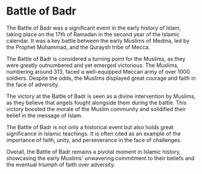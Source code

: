 <h1>Battle of Badr</h1>
<p>The Battle of Badr was a significant event in the early history of Islam, taking place on the 17th of Ramadan in the second year of the Islamic calendar. It was a key battle between the early Muslims of Medina, led by the Prophet Muhammad, and the Quraysh tribe of Mecca.</p>
<p>The Battle of Badr is considered a turning point for the Muslims, as they were greatly outnumbered and yet emerged victorious. The Muslims, numbering around 313, faced a well-equipped Meccan army of over 1000 soldiers. Despite the odds, the Muslims displayed great courage and faith in the face of adversity.</p>
<p>The victory at the Battle of Badr is seen as a divine intervention by Muslims, as they believe that angels fought alongside them during the battle. This victory boosted the morale of the Muslim community and solidified their belief in the message of Islam.</p>
<p>The Battle of Badr is not only a historical event but also holds great significance in Islamic teachings. It is often cited as an example of the importance of faith, unity, and perseverance in the face of challenges.</p>
<p>Overall, the Battle of Badr remains a pivotal moment in Islamic history, showcasing the early Muslims' unwavering commitment to their beliefs and the eventual triumph of faith over adversity.</p>